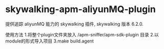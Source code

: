 # skywalking-apm-aliyunMQ-plugin
提供追踪 aliyunMQ 能力的 skywalking 插件, skywalking 版本 6.2.0.

使用方法 
1.将整个plugin文件夹放入 /apm-sniffer/apm-sdk-plugin 目录
2.以module的形式导入项目
3.make build.agent

